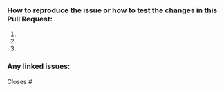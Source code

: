 ### How to reproduce the issue or how to test the changes in this Pull Request:
1.
2.
3.

### Any linked issues:
Closes #
